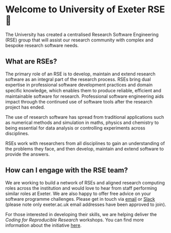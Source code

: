 # Welcome to University of Exeter RSE 👋
The University has created a centralised Research Software Engineering (RSE) group that will assist our research community with complex and bespoke research software needs.

## What are RSEs?

The primary role of an RSE is to develop, maintain and extend research software as an integral part of the research process. RSEs bring dual expertise in professional software development practices and domain speciﬁc knowledge, which enables them to produce reliable, eﬃcient and maintainable software for research. Professional software engineering aids impact through the continued use of software tools after the research project has ended.

The use of research software has spread from traditional applications such as numerical methods and simulation in maths, physics and chemistry to being essential for data analysis or controlling experiments across disciplines.

RSEs work with researchers from all disciplines to gain an understanding of the problems they face, and then develop, maintain and extend software to provide the answers.

## How can I engage with the RSE team?

We are working to build a network of RSEs and aligned research computing roles across the institution and would love to hear from staff performing similar roles at Exeter. We are also happy to offer free advice on your software programme challenges. Please get in touch via [email](mailto:rse-group@exeter.ac.uk) or [Slack](https://idsai-rf-rse.slack.com/join/signup#/domain-signup) (please note only exeter.ac.uk email addresses have been approved to join).

For those interested in developing their skills, we are helping deliver the *Coding for Reproducible Research* workshops. You can find more information about the initiative [here](https://uniexeterrse.github.io/workshop-homepage/).

<!--
**Here are some ideas to get you started:**

🙋‍♀️ A short introduction - what is your organization all about?
🌈 Contribution guidelines - how can the community get involved?
👩‍💻 Useful resources - where can the community find your docs? Is there anything else the community should know?
🍿 Fun facts - what does your team eat for breakfast?
🧙 Remember, you can do mighty things with the power of [Markdown](https://docs.github.com/github/writing-on-github/getting-started-with-writing-and-formatting-on-github/basic-writing-and-formatting-syntax)
-->
